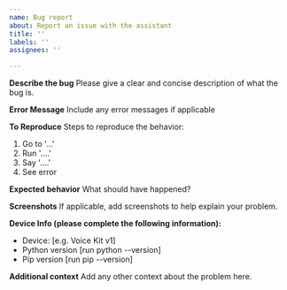 ```yaml
---
name: Bug report
about: Report an issue with the assistant
title: ''
labels: ''
assignees: ''

---
```


**Describe the bug**
Please give a clear and concise description of what the bug is.

**Error Message**
Include any error messages if applicable

**To Reproduce**
Steps to reproduce the behavior:
1. Go to '...'
2. Run '....'
3. Say '....'
4. See error

**Expected behavior**
What should have happened?

**Screenshots**
If applicable, add screenshots to help explain your problem.

**Device Info (please complete the following information):**
 - Device: [e.g. Voice Kit v1]
 - Python version [run python --version]
 - Pip version [run pip --version]

**Additional context**
Add any other context about the problem here.

